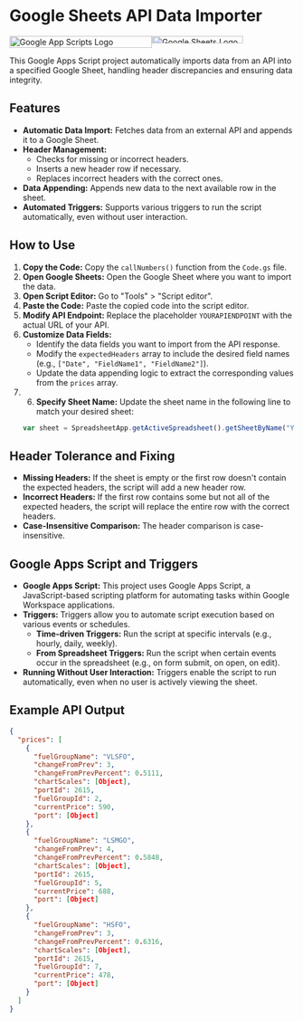 # Google Sheets API Data Importer
<div style="display: flex;">
  <div style="flex: 1;">
    <img src="https://github.com/user-attachments/assets/8190a6e5-6f79-4e51-bd68-03e845e55980" alt="Google App Scripts Logo" style="width: 100%;">
  </div>
  <div style="flex: 1;">
    <img src="https://github.com/user-attachments/assets/d7f71bca-a51a-473e-934d-c2d0d7bcaa69" alt="Google Sheets Logo" style="height: 80%;">
  </div>
</div>

This Google Apps Script project automatically imports data from an API into a specified Google Sheet, handling header discrepancies and ensuring data integrity.

## Features

- **Automatic Data Import:** Fetches data from an external API and appends it to a Google Sheet.
- **Header Management:**
    - Checks for missing or incorrect headers.
    - Inserts a new header row if necessary.
    - Replaces incorrect headers with the correct ones.
- **Data Appending:** Appends new data to the next available row in the sheet.
- **Automated Triggers:** Supports various triggers to run the script automatically, even without user interaction.

## How to Use

1. **Copy the Code:** Copy the `callNumbers()` function from the `Code.gs` file.
2. **Open Google Sheets:** Open the Google Sheet where you want to import the data.
3. **Open Script Editor:** Go to "Tools" > "Script editor".
4. **Paste the Code:** Paste the copied code into the script editor.
5. **Modify API Endpoint:** Replace the placeholder `YOURAPIENDPOINT` with the actual URL of your API.
6. **Customize Data Fields:**
    - Identify the data fields you want to import from the API response.
    - Modify the `expectedHeaders` array to include the desired field names (e.g., `["Date", "FieldName1", "FieldName2"]`).
    - Update the data appending logic to extract the corresponding values from the `prices` array.
7. 6. **Specify Sheet Name:** Update the sheet name in the following line to match your desired sheet:
   ```javascript
   var sheet = SpreadsheetApp.getActiveSpreadsheet().getSheetByName("YourSheetName");
   ```

## Header Tolerance and Fixing

- **Missing Headers:** If the sheet is empty or the first row doesn't contain the expected headers, the script will add a new header row.
- **Incorrect Headers:** If the first row contains some but not all of the expected headers, the script will replace the entire row with the correct headers.
- **Case-Insensitive Comparison:** The header comparison is case-insensitive.

## Google Apps Script and Triggers

- **Google Apps Script:** This project uses Google Apps Script, a JavaScript-based scripting platform for automating tasks within Google Workspace applications.
- **Triggers:** Triggers allow you to automate script execution based on various events or schedules.
    - **Time-driven Triggers:** Run the script at specific intervals (e.g., hourly, daily, weekly).
    - **From Spreadsheet Triggers:** Run the script when certain events occur in the spreadsheet (e.g., on form submit, on open, on edit).
- **Running Without User Interaction:** Triggers enable the script to run automatically, even when no user is actively viewing the sheet.

## Example API Output

```json
{
  "prices": [
    {
      "fuelGroupName": "VLSFO",
      "changeFromPrev": 3,
      "changeFromPrevPercent": 0.5111,
      "chartScales": [Object],
      "portId": 2615,
      "fuelGroupId": 2,
      "currentPrice": 590,
      "port": [Object]
    },
    {
      "fuelGroupName": "LSMGO",
      "changeFromPrev": 4,
      "changeFromPrevPercent": 0.5848,
      "chartScales": [Object],
      "portId": 2615,
      "fuelGroupId": 5,
      "currentPrice": 688,
      "port": [Object]
    },
    {
      "fuelGroupName": "HSFO",
      "changeFromPrev": 3,
      "changeFromPrevPercent": 0.6316,
      "chartScales": [Object],
      "portId": 2615,
      "fuelGroupId": 7,
      "currentPrice": 478,
      "port": [Object]
    }
  ]
}
```
